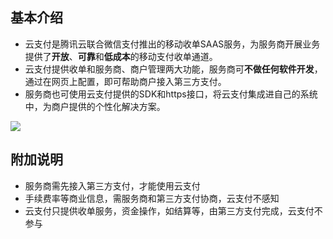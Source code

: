 ## 基本介绍

- 云支付是腾讯云联合微信支付推出的移动收单SAAS服务，为服务商开展业务提供了**开放**、**可靠**和**低成本**的移动支付收单通道。
- 云支付提供收单和服务商、商户管理两大功能，服务商可**不做任何软件开发**，通过在网页上配置，即可帮助商户接入第三方支付。
- 服务商也可使用云支付提供的SDK和https接口，将云支付集成进自己的系统中，为商户提供的个性化解决方案。

![](https://mc.qcloudimg.com/static/img/138dd5a4429c9d11c011ad9df759552d/image.png)

## 附加说明

- 服务商需先接入第三方支付，才能使用云支付
- 手续费率等商业信息，需服务商和第三方支付协商，云支付不感知
- 云支付只提供收单服务，资金操作，如结算等，由第三方支付完成，云支付不参与